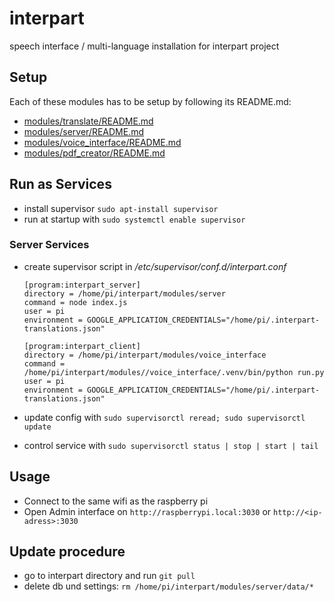 # interpart
speech interface / multi-language installation for interpart project

## Setup

Each of these modules has to be setup by following its README.md:

* [modules/translate/README.md](modules/translate/README.md)
* [modules/server/README.md](modules/server/README.md)
* [modules/voice_interface/README.md](modules/voice_interface/README.md)
* [modules/pdf_creator/README.md](modules/pdf_creator/README.md)

## Run as Services

* install supervisor `sudo apt-install supervisor`
* run at startup with `sudo systemctl enable supervisor`

### Server Services

* create supervisor script in */etc/supervisor/conf.d/interpart.conf*
    ```
    [program:interpart_server]
    directory = /home/pi/interpart/modules/server
    command = node index.js
    user = pi
    environment = GOOGLE_APPLICATION_CREDENTIALS="/home/pi/.interpart-translations.json"
    
    [program:interpart_client]
    directory = /home/pi/interpart/modules/voice_interface
    command = /home/pi/interpart/modules//voice_interface/.venv/bin/python run.py
    user = pi
    environment = GOOGLE_APPLICATION_CREDENTIALS="/home/pi/.interpart-translations.json"
    ```
    
* update config with `sudo supervisorctl reread; sudo supervisorctl update`

* control service with `sudo supervisorctl status | stop | start | tail`

## Usage

* Connect to the same wifi as the raspberry pi
* Open Admin interface on `http://raspberrypi.local:3030`  or `http://<ip-adress>:3030`

## Update procedure

* go to interpart directory and run `git pull`
* delete db und settings: `rm /home/pi/interpart/modules/server/data/*`

